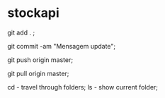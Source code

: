 # stockapi


git add . ;

git commit -am "Mensagem update";

git push origin master;

git pull origin master;

cd - travel through folders;
ls - show current folder;
